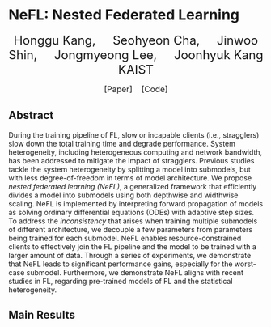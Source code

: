 # NeFL: Nested Federated Learning

<p align="center">
  <span style="font-size:24px">
    <a href="https://honggkang.github.io/about/" style="text-decoration:none;">Honggu Kang</a>,&nbsp;&nbsp;&nbsp;&nbsp;
    <a href="https://seohyeon-cha.github.io/" style="text-decoration:none;">Seohyeon Cha</a>,&nbsp;&nbsp;&nbsp;&nbsp;
    <a href="https://alinlab.kaist.ac.kr/shin.html" style="text-decoration:none;">Jinwoo Shin</a>,&nbsp;&nbsp;&nbsp;&nbsp;
    Jongmyeong Lee,&nbsp;&nbsp;&nbsp;&nbsp;
    <a href="https://artlab.kaist.ac.kr/bbs/board.php?bo_table=sub1_1" style="text-decoration:none;">Joonhyuk Kang</a><br>
    <a href="https://www.kaist.ac.kr/en/" style="text-decoration:none;">KAIST</a>
  </span>
</p>
<p align="center">
  <span style="font-size:16px">
    <a href="https://arxiv.org/abs/2308.07761" style="text-decoration:none;">[Paper]</a>&nbsp;&nbsp;&nbsp;
    <a href="https://github.com/honggkang/nested-federated-learning" style="text-decoration:none;">[Code]</a>
  </span>
</p>

## Abstract
During the training pipeline of FL, slow or incapable clients (i.e., stragglers) slow down the total training time and degrade performance. System heterogeneity, including heterogeneous computing and network bandwidth, has been addressed to mitigate the impact of stragglers. Previous studies tackle the system heterogeneity by splitting a model into submodels, but with less degree-of-freedom in terms of model architecture. We propose *nested federated learning (NeFL)*, a generalized framework that efficiently divides a model into submodels using both depthwise and widthwise scaling. NeFL is implemented by interpreting forward propagation of models as solving ordinary differential equations (ODEs) with adaptive step sizes. To address the *inconsistency* that arises when training multiple submodels of different architecture, we decouple a few parameters from parameters being trained for each submodel. NeFL enables resource-constrained clients to effectively join the FL pipeline and the model to be trained with a larger amount of data. Through a series of experiments, we demonstrate that NeFL leads to significant performance gains, especially for the worst-case submodel. Furthermore, we demonstrate NeFL aligns with recent studies in FL, regarding pre-trained models of FL and the statistical heterogeneity.

## Main Results

